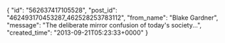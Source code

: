  {
   "id": "562637417105528",
   "post_id": "462493170453287_462528253783112",
   "from_name": "Blake Gardner",
   "message": "The deliberate mirror confusion of today's society...",
   "created_time": "2013-09-21T05:23:33+0000"
 }
